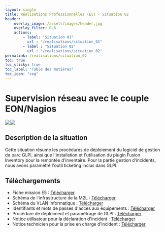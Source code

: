```yaml
---
layout: single
title: Réalisations Professionnelles (E5) - Situation 02
header:
    overlay_image: /assets/images/header.jpg
    overlay_filter: 0.6
    actions:
        - label: "Situation 01"
          url : "/realisations/situation_01"
        - label : "Situation 02"
          url : "/realisations/situation_02"
permalink: /realisations/situation_02
toc: true
toc_sticky: true
toc_label: "Table des matières"
toc_icon: "cog"
---
```

# Supervision réseau avec le couple EON/Nagios

![](https://www.eyesofnetwork.com/img/logo.png)![](https://www.nagios.org/wp-content/uploads/2015/06/Nagios-Logo.jpg)

## Description de la situation

Cette situation résume les procédures de déploiement du logiciel de gestion de parc GLPI, ainsi que l'installation et l'utilisation du plugin Fusion Inventory pour la remontée d'inventaire. Pour la partie gestion d'incidents, nous avons paramétré l'outil ticketing inclus dans GLPI.

## Téléchargements

- Fiche mission E5 : [Télécharger](/bts/assets/files/e5/situation_01/situation_01.pdf)
- Schéma de l'infrastructure de la M2L : [Télécharger](/bts/assets/files/e5/situation_01/schema_infra_m2l.pdf)
- Schéma du VLAN Informatique : [Télécharger](/bts/assets/files/e5/situation_01/schema_vlan_info.pdf)
- Identifiants et mots de passes d'accès aux équipements : [Télécharger](/bts/assets/files/e5/situation_01/acces.docx)
- Procédure de déploiment et paramétrage de GLPI  : [Télécharger](/bts/assets/files/e5/situation_01/installation.pdf)
- Notice utilisateur pour la déclaration d'incident : [Télécharger](/bts/assets/files/e5/situation_01/notice_user.pdf)
- Notice technicien pour la prise en charge d'incident : [Télécharger](/bts/assets/files/e5/situation_01/notice_tech.pdf)